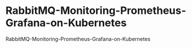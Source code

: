 # RabbitMQ-Monitoring-Prometheus-Grafana-on-Kubernetes
RabbitMQ-Monitoring-Prometheus-Grafana-on-Kubernetes
